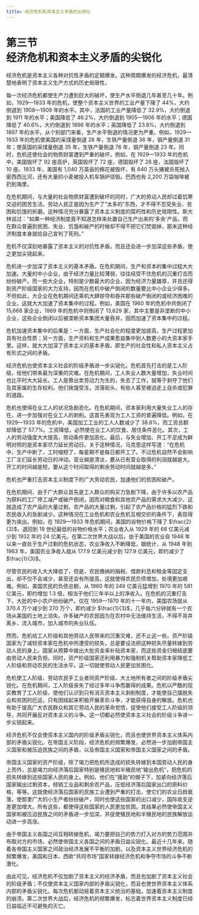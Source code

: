 ```yaml
---
title: 经济危机和资本主义矛盾的尖锐化
---
```


# 第三节<br>**经济危机和资本主义&zwnj;矛盾的尖锐化**

经济危机是资本主义各种对抗性矛盾的定期爆发。这种周期爆发的经济危机，最清楚地表明了资本主义生产方式的历史局限性。

每一次经济危机都使生产力遭到巨大的破坏，使生产水平倒退几年甚至几十年。例如，1929—1933 年的危机，使整个资本主义世界的工业产量下降了 44%，大约倒退到 1908—1909 年的水平。其中，法国的工业产量降低了 32.9%，大约倒退到 1911 年的水平；美国降低了 46.2%，大约倒退到 1905—1906 年的水平；德国降低了 40.6%，大约倒退到 1896 年的水平；英国降低了 23.8%，大约倒退到 1897 年的水平。从个别部门来看，生产水平倒退的情况更为严重。例如，1929—1933 年的危机使美国的采煤量倒退 28 年，生铁产量倒退 36 年，钢产量倒退 31 年；使英国的采煤量倒退 35 年，生铁产量倒退 76 年，钢产量倒退 23 年。同时，危机还使社会的物质财富遭到严重的破坏。例如，在 1929—1933 年的危机中，美国毁坏了 92 座高炉，英国毁坏了 72 座，德国毁坏了 28 座，法国毁坏了 10 座。1933 年，美国有 1,040 万英亩的棉花被毁坏，有 640 万头猪被杀死抛入密西西比河，还有大量的小麦被投入机车锅炉烧毁。巴西也有 2,200 万袋咖啡被扔到海里。

在危机期间，与大量的社会物质财富遭到破坏的同时，广大的劳动人民却过着饥寒交迫的困苦生活。劳动人民正是因为生产了“太多的”东西，才不得不忍受失业、贫困和饥饿的折磨。这种情况充分暴露了资本主义制度的腐朽性和历史局限性。斯大林说过：“如果一种经济制度竟不知道怎样来处置自己生产出来的'多余'产品，而在群众普遍到贫困、失业、饥饿和破产的时候却不得不把它们焚毁掉，那末这种经济制度本身就给自己宣判了死刑。”

危机不仅深刻地暴露了资本主义的对抗性矛盾，而且还会进一步加深这些矛盾，使之更加尖锐起来。

危机进一步加深了资本主义的基本矛盾。在危机期间，生产和资本的集中过程大大加速。大量的中小企业，由于经济力量比较薄弱，往往经受不住危机的沉重打击而纷纷破产。而一些大企业，特别是少数最大的企业，因为经济力量雄厚，并且还得到资产阶级国家的大力支持，因而在危机中破产倒闭的数量要比中小企业少得多。不但如此，大企业在危机期间还乘机大肆掠夺和吞并那些破产倒闭的或经济困难的企业。这就大大加速了资本集中的过程。例如，美国在 1960 年的危机中共倒闭了 15,668 家企业，1969 年的危机中则倒闭了 13,629 家，其中主要是非垄断的中小企业，这些企业倒闭以后被垄断资本集团大量吞并，因而加速了资本集中的过程。

危机加速资本集中的后果是：一方面，生产社会化的程度更加提高，生产过程更加具有社会性质；另一方面，生产资料和生产成果愈益集中到人数更小的大资本家手里。这样，就大大加深了资本主义的基本矛盾，即生产的社会性和私人资本主义占有形式之间的矛盾。

经济危机也使资本主义社会的阶级矛盾进一步尖锐化。危机首先打击的是工人阶级，给他们带来最为深重的灾难。在危机期间，工人失业人数大量增加，失业时间也比平时大大延长。工人是靠出卖劳动力为生的，失去了工作，就等于剥夺了他们及其家属的生存权利。他们挨饿受冻，流落街头，有些人甚至被迫走上自杀或犯罪的道路。

危机也使得在业工人的状况急剧恶化。在危机期间，资本家利用大量失业工人的存在，进一步加强对在业工人的剥削。这首先表现为工人工资的普遍降低。例如，在 1929—1933 年的危机中，美国加工工业的工人人数减少了 38.8%，而工资总额却降低了 57.7%。工资降低，必然使在业工人的饮食、居住条件恶化。其次，工人的劳动强度大大提高，劳动条件更加恶化。最后，与失业增加、开工不足成为鲜明对照的是资本家尽力延长劳动日。关于这种情况，马克思这样写道：“在危机中，生产中断了，工时缩短了，每星期不是每日都开工了。不过危机自然不会影响工厂主们延长劳动日的冲动。营业越是清淡，要从已有营业取得的利润就越是大。开工的时间越是短，要从这个时间取得的剩余劳动时间就越是多。”

危机也严重打击资本主义制度下的广大劳动农民，加速他们的贫困和破产。


在危机期间，由于广大群众首先是工人群众的购买力急剧下降，由于许多以农产品为原料的工厂停工减产或破产倒闭，因而对粮食和其他农产品的需求大大减少，这就造成了农产品的大量过剩。农产品的大量过剩，引起了农产品价格的猛烈下跌和农民收入的急剧减少。这种情况在工业危机和农业危机互相交织的条件下，表现得更为突出。例如，在 1929—1933 年危机期间，美国的谷物价格下降了 $\frac{2}{3}$，退回到 19 世纪最低的谷物价格水平；农业收入从 1929 年的 68 亿美元减少到 1932 年的 24 亿美元。在第二次世界大战以后，由于美国的农业自 1948 年以来一直处于生产过剩的危机状态，农业净收入不断降低，据统计，从 1948 年到 1963 年，美国农业净收入就从 177.9 亿美元减少到 127.9 亿美元，即约减少了 $\frac{1}{3}$。

尽管农民的收入大大降低了，但是，农民缴纳的捐税、借款利息和租金等固定支出，却不仅不会减少，甚至还会有所提高，这就使得农民负债增加，处境更加艰难。例如，美国农民的负债总额，从 1960 年的 248 亿美元猛增到 1970 年的 581 亿美元，即约增加 1.3 倍，相当于他们三年半以上的净收入。在危机的沉重打击下，大批的中小农户纷纷破产。仅在 1959—1970 年的十一年内，美国农场就从 370.4 万个减少到 270 万个，即约减少 $\frac{1}{3}$，几乎每六分钟就有一个农场从美国的土地上消失。许多破产的农民因为在农村中无法维持生活，不得不背井离乡，流入城市，加入城市的失业队伍。

然而，危机给工人阶级和其他劳动人民带来的沉重灾难，还不止这一些。资产阶级国家为了减轻资本家在危机中所遭受的损失，总是要设法把这种损失尽量转嫁到劳动人民的身上。国家从预算中拨出大批资金来补贴资本家，而这些资金归根结底要由劳动人民来负担。同时，资产阶级国家还利用暴力和强制机关帮助资本家降低工人阶级和劳动农民的生活水平。这一切就使劳动人民更加贫困化。

危机使工人阶级、劳动农民手工业者同资产阶级、大土地所有者之间的阶级矛盾尖锐化。在危机期间，工人阶级丧失了经过多年斗争而赢得的成果。危机以严酷的现实教育了工人阶级，使他们认识到只有消灭资本主义剥削制度，才能使自己摆脱失业和贫困的厄运，只有团结起来积极开展革俞斗争，才能获得自身的解放。危机也有助于提高广大农民群众和其它劳动人民的革命觉悟，促使他们接受工人阶级的领导，共同开展反对资本主义的斗争。这一切都必然使资本主义社会的阶级斗争进一步尖锐起来。

经济危机不仅会使资本主义国内的阶级矛盾尖锐化，而且也使世界资本主义体系内部的矛盾尖锐化。在帝国主义阶段，经济危机的频繁爆发，必然进一步加剧帝国主义国家和被压迫民族之间的矛盾，以及帝国主义国家和帝国主义国家之间的矛盾。

帝国主义国家的资产阶级，除了竭力把危机所造成的损失转嫁到本国劳动人民的身上而外，总是竭力向经济落后国家特别是殖民地和半殖民地“输出危机”，把危机的损失转嫁到这些国家人民的身上。例如，他们在“援助”的幌子下，加紧向经济落后国家输出过剩资本，倾销工业品和剩余农产品，压低经济落后国家出口的原料价格，等等。这就使经济落后国家的民族工业遭到严重的打击，使它们的农业日趋衰落，使那里广大的小生产者纷纷破产，同时也使这些国家的出口减少，国际收支逆差更加增大。所有这些，都使得这些国家的人民更加贫困。其结果必然使帝国主义国家和被压迫民族之间的矛盾进一步加深，并促使殖民地和半殖民地的民族解放运动进一步高涨。

由于帝国主义各国之间互相转嫁危机，竭力要把自己的势力打入对方的势力范围并布取对方的市场，必然使帝国主义各国之间的矛盾日益尖锐化。最近十几年来，随着各帝国主义国家之间政治经济发展不平衡的加剧，以及资本主义世界经济危机的频繁爆发，美国和日本、西欧“共同市场”国家转嫁经济危机和争夺市场的斗争不断激化。

由此可见，经济危机不仅加剧了资本主义的经济矛盾，而且也加剧了资本主义社会的阶级矛盾；不仅使资本主义国家内部的矛盾尖锐化，而且也使世界资本主义体系内部的矛盾尖锐化。每次危机都动摇着资本主义统治的基础，加速着资本主义制度的崩溃。第二次世界大战后，经济危机的频繁爆发，标志着世界资本主义制度已经日益临近不可避免的灭亡。